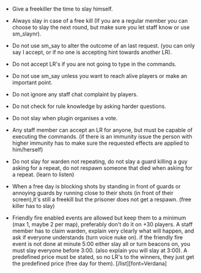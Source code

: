  * Give a freekiller the time to slay himself.

* Always slay in case of a free kill (If you are a regular member you can choose to slay the next round, but make sure you let staff know or use sm_slaynr).

* Do not use sm_say to alter the outcome of an last request. (you can only say I accept, or if no one is accepting hint towards another LR).

* Do not accept LR's if you are not going to type in the commands.

* Do not use sm_say unless you want to reach alive players or make an important point.

* Do not ignore any staff chat complaint by players.

* Do not check for rule knowledge by asking harder questions.

* Do not slay when plugin organises a vote.

* Any staff member can accept an LR for anyone, but must be capable of executing the commands. (if there is an immunity issue the person with higher immunity has to make sure the requested effects are applied to him/herself)

* Do not slay for warden not repeating, do not slay a guard killing a guy asking for a repeat, do not respawn someone that died when asking for a repeat. (learn to listen)

* When a free day is blocking shots by standing in front of guards or annoying guards by running close to their shots (in front of their screen),it's still a freekill but the prisoner does not get a respawn. (free killer has to slay)

* Friendly fire enabled events are allowed but keep them to a minimum (max 1, maybe 2 per map), preferably don't do it on +30 players. A staff member has to claim warden, explain very clearly what will happen, and ask if everyone understands (turn voice nuke on). if the friendly fire event is not done at minute 5:00 either slay all or turn beacons on, you must slay everyone before 3:00. (also explain you will slay at 3:00). A predefined price must be stated, so no LR's to the winners, they just get the predefined price (free day for them). [/list][font=Verdana]